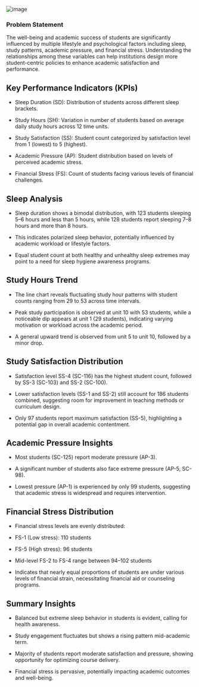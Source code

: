 ![image](https://github.com/user-attachments/assets/1fd90ec9-2166-4fe2-ae5e-bdb9892f9a0f)


### Problem Statement

The well-being and academic success of students are significantly influenced by multiple lifestyle and psychological factors including sleep, study patterns, academic pressure, and financial stress. Understanding the relationships among these variables can help institutions design more student-centric policies to enhance academic satisfaction and performance.


## Key Performance Indicators (KPIs)

- Sleep Duration (SD): Distribution of students across different sleep brackets.

- Study Hours (SH): Variation in number of students based on average daily study hours across 12 time units.

- Study Satisfaction (SS): Student count categorized by satisfaction level from 1 (lowest) to 5 (highest).

- Academic Pressure (AP): Student distribution based on levels of perceived academic stress.

- Financial Stress (FS): Count of students facing various levels of financial challenges.

## Sleep Analysis

- Sleep duration shows a bimodal distribution, with 123 students sleeping 5–6 hours and less than 5 hours, while 128 students report sleeping 7–8 hours and more than 8 hours.

- This indicates polarized sleep behavior, potentially influenced by academic workload or lifestyle factors.

- Equal student count at both healthy and unhealthy sleep extremes may point to a need for sleep hygiene awareness programs.

## Study Hours Trend

- The line chart reveals fluctuating study hour patterns with student counts ranging from 29 to 53 across time intervals.

- Peak study participation is observed at unit 10 with 53 students, while a noticeable dip appears at unit 1 (29 students), indicating varying motivation or workload across the academic period.

- A general upward trend is observed from unit 5 to unit 10, followed by a minor drop.

## Study Satisfaction Distribution

- Satisfaction level SS-4 (SC-116) has the highest student count, followed by SS-3 (SC-103) and SS-2 (SC-100).

- Lower satisfaction levels (SS-1 and SS-2) still account for 186 students combined, suggesting room for improvement in teaching methods or curriculum design.

- Only 97 students report maximum satisfaction (SS-5), highlighting a potential gap in overall academic contentment.

## Academic Pressure Insights

- Most students (SC-125) report moderate pressure (AP-3).

- A significant number of students also face extreme pressure (AP-5, SC-98).

- Lowest pressure (AP-1) is experienced by only 99 students, suggesting that academic stress is widespread and requires intervention.

## Financial Stress Distribution

- Financial stress levels are evenly distributed:

- FS-1 (Low stress): 110 students

- FS-5 (High stress): 96 students

- Mid-level FS-2 to FS-4 range between 94–102 students

- Indicates that nearly equal proportions of students are under various levels of financial strain, necessitating financial aid or counseling programs.

## Summary Insights

- Balanced but extreme sleep behavior in students is evident, calling for health awareness.

- Study engagement fluctuates but shows a rising pattern mid-academic term.

- Majority of students report moderate satisfaction and pressure, showing opportunity for optimizing course delivery.

- Financial stress is pervasive, potentially impacting academic outcomes and well-being.

